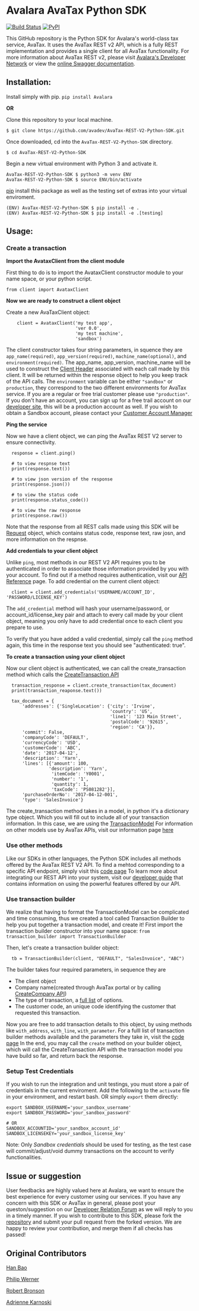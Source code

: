 # Avalara AvaTax Python SDK
[![Build Status](https://travis-ci.org/avadev/AvaTax-REST-V2-Python-SDK.svg?branch=master)](https://travis-ci.org/avadev/AvaTax-REST-V2-Python-SDK)
[![PyPI](https://img.shields.io/pypi/v/Avalara.svg)](https://pypi.python.org/pypi/Avalara)

This GitHub repository is the Python SDK for Avalara's world-class tax service, AvaTax.  It uses the AvaTax REST v2 API, which is a fully REST implementation and provides a single client for all AvaTax functionality.  For more information about AvaTax REST v2, please visit [Avalara's Developer Network](http://developer.avalara.com/) or view the [online Swagger documentation](https://sandbox-rest.avatax.com/swagger/ui/index.html).


## Installation:

Install simply with pip.
```pip install Avalara```

**OR**

Clone this repository to your local machine.
```
$ git clone https://github.com/avadev/AvaTax-REST-V2-Python-SDK.git
```
Once downloaded, cd into the ```AvaTax-REST-V2-Python-SDK``` directory.
```
$ cd AvaTax-REST-V2-Python-SDK
```
Begin a new virtual environment with Python 3 and activate it.
```
AvaTax-REST-V2-Python-SDK $ python3 -m venv ENV
AvaTax-REST-V2-Python-SDK $ source ENV/bin/activate
```
[pip](https://pip.pypa.io/en/stable) install this package as well as the testing set of extras into your virtual enviroment.
```
(ENV) AvaTax-REST-V2-Python-SDK $ pip install -e .
(ENV) AvaTax-REST-V2-Python-SDK $ pip install -e .[testing]
```

## Usage:

### Create a transaction


**Import the AvataxClient from the client module**

First thing to do is to import the AvataxClient constructor module to your name space, or your python script.

```
from client import AvataxClient
```

**Now we are ready to construct a client object**

Create a new AvaTaxClient object:
```
    client = AvataxClient('my test app',
                          'ver 0.0',
                          'my test machine',
                          'sandbox')
```
The client constructor takes four string parameters, in squence they are `app_name(required)`, `app_version(required)`, `machine_name(optional)`, and `environment(required)`.
The app_name, app_version, machine_name will be used to construct the [Client Header](https://developer.avalara.com/avatax/client-headers/) associated with each call made by this client. It will be returned within the response object to help you keep track of the API calls.
The `environment` variable can be either `"sandbox"` or `production`, they correspond to the two different environments for AvaTax service.
If you are a regular or free trial customer please use `"production"`. If you don't have an account, you can sign up for a free trail account on our [developer site](https://developer.avalara.com/avatax/signup/), this will be a production account as well.
If you wish to obtain a Sandbox account, please contact your [Customer Account Manager](https://help.avalara.com/Frequently_Asked_Questions/Avalara_AvaTax_FAQ/How_do_I_get_access_to_our_development%2F%2Fsandbox_account%3F)


**Ping the service**

Now we have a client object, we can ping the AvaTax REST V2 server to ensure connectivity.
```
  response = client.ping()

  # to view respnse text
  print(response.text())

  # to view json version of the response
  print(response.json())

  # to view the status code
  print(response.status_code())

  # to view the raw response
  print(response.raw())
```
Note that the response from all REST calls made using this SDK will be [Request](http://docs.python-requests.org/en/master/user/quickstart/#response-content) object, which contains status code, response text, raw josn, and more information on the respnse.


**Add credentials to your client object**

Unlike `ping`, most methods in our REST V2 API requires you to be authenticated in order to associate those information provided by you with your account.
To find out if a method requires authentication, visit our [API Reference](https://developer.avalara.com/api-reference/avatax/rest/v2/methods/Transactions/) page.
To add credential on the current client object:
```
  client = client.add_credentials('USERNAME/ACCOUNT_ID', 'PASSWORD/LICENSE_KEY')
```
The `add_credential` method will hash your username/password, or account_id/license_key pair and attach to every call made by your client object, meaning you only have to add credential once to each client you prepare to use.

To verify that you have added a valid credential, simply call the `ping` method again, this time in the response text you should see "authenticated: true".


**To create a transaction using your client object**

Now our client object is authenticated, we can call the create_transaction method which calls the [CreateTransaction API](https://developer.avalara.com/api-reference/avatax/rest/v2/methods/Transactions/CreateTransaction/)
```
  transaction_response = client.create_transaction(tax_document)
  print(transaction_reaponse.text())

  tax_document = {
      'addresses': {'SingleLocation': {'city': 'Irvine',
                                       'country': 'US',
                                       'line1': '123 Main Street',
                                       'postalCode': '92615',
                                       'region': 'CA'}},
      'commit': False,
      'companyCode': 'DEFAULT',
      'currencyCode': 'USD',
      'customerCode': 'ABC',
      'date': '2017-04-12',
      'description': 'Yarn',
      'lines': [{'amount': 100,
                'description': 'Yarn',
                 'itemCode': 'Y0001',
                 'number': '1',
                 'quantity': 1,
                 'taxCode': 'PS081282'}],
      'purchaseOrderNo': '2017-04-12-001',
      'type': 'SalesInvoice'}

```  
The create_transaction method takes in a model, in python it's a dictionary type object. Which you will fill out to include all of your transaction information. In this case, we are using the [TransactionModel](https://developer.avalara.com/api-reference/avatax/rest/v2/models/TransactionModel/)
For information on other models use by AvaTax APIs, visit our information page [here](https://developer.avalara.com/api-reference/avatax/rest/v2/models)


### Use other methods

Like our SDKs in other languages, the Python SDK includes all methods offered by the AvaTax REST V2 API. To find a mehtod corresponding to a specific API endpoint, simply visit this [code page](https://github.com/avadev/AvaTax-REST-V2-Python-SDK/blob/master/src/client_methods.py)
To learn more about integrating our REST API into your system, visit our [developer guide](https://developer.avalara.com/avatax/dev-guide/getting-started-with-avatax/) that contains information on using the powerful features offered by our API.


### Use transaction builder

We realize that having to format the TransactionModel can be complicated and time consuming, thus we created a tool called Transaction Builder to help you put together a transaction model, and create it!
First import the transaction builder constructor into your name space:
```from transaction_builder import TransactionBuilder```

Then, let's create a transaction builder object:
```
  tb = TransactionBuilder(client, "DEFAULT", "SalesInvoice", "ABC")
```
The builder takes four required parameters, in sequence they are
- The client object
- Company name(created through AvaTax portal or by calling [CreateCompany API](https://developer.avalara.com/api-reference/avatax/rest/v2/methods/Companies/CreateCompanies/))
- The type of transaction, a [full list](https://developer.avalara.com/api-reference/avatax/rest/v2/models/enums/DocumentType/) of options. 
- The customer code, an unique code identifying the customer that requested this transaction.

Now you are free to add transaction details to this object, by using methods like `with_address`, `with_line`, `with_parameter`.
For a fulll list of transaction builder methods available and the parameters they take in, visit the [code page](https://github.com/avadev/AvaTax-REST-V2-Python-SDK/blob/master/src/transaction_builder_methods.py)
In the end, you may call the `create` method on your builder object, which will call the CreateTransaction API with the transaction model you have build so far, and return back the response.


### Setup Test Credentials

If you wish to run the integration and unit testings, you must store a pair of credentials in the current enviroment.
Add the following to the ```activate``` file in your environment, and restart bash.
OR simply ```export``` them directly:

```
export SANDBOX_USERNAME='your_sandbox_username'
export SANDBOX_PASSWORD='your_sandbox_password'

# OR
SANDBOX_ACCOUNTID='your_sandbox_account_id'
SANDBOX_LICENSEKEY='your_sandbox_license_key'
```
Note: Only *Sandbox credentials* should be used for testing, as the test case will commit/adjust/void dummy transactions on the account to verify functionalities.  


## Issue or suggestion

User feedbacks are highly valued here at Avalara, we want to ensure the best experience for every customer using our services. If you have any concern with this SDK or AvaTax in general, please post your queston/suggestion on our [Developer Relation Forum](https://community.avalara.com/avalara/category_sets/developers) as we will reply to you in a timely manner.
If you wish to contribute to this SDK, please fork the [repository](https://github.com/avadev/AvaTax-REST-V2-Python-SDK) and submit your pull request from the forked version. We are happy to review your contribution, and merge them if all checks has passed!


## Original Contributors

[Han Bao](https://www.linkedin.com/in/hbao2016)

[Philip Werner](https://www.linkedin.com/in/philip-werner-421aa66a)

[Robert Bronson](https://www.linkedin.com/in/robert-bronson)

[Adrienne Karnoski](https://www.linkedin.com/in/adrienne-karnoski)

